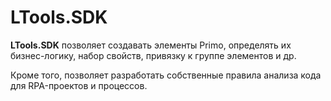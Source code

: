 # LTools.SDK

**LTools.SDK** позволяет создавать элементы Primo, определять их бизнес-логику, набор свойств, привязку к группе элементов и др.

Кроме того, позволяет разработать собственные правила анализа кода для RPA-проектов и процессов.
